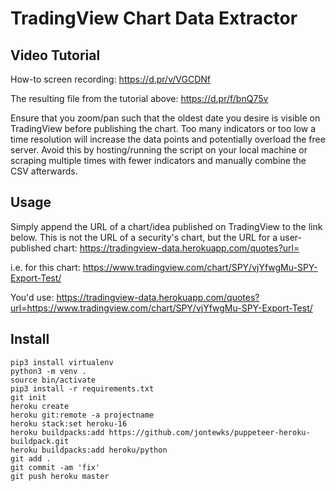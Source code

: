 # TradingView Chart Data Extractor

## Video Tutorial

How-to screen recording: https://d.pr/v/VGCDNf

The resulting file from the tutorial above: https://d.pr/f/bnQ75v

Ensure that you zoom/pan such that the oldest date you desire is visible on TradingView before publishing the chart. Too many indicators or too low a time resolution will increase the data points and potentially overload the free server. Avoid this by hosting/running the script on your local machine or scraping multiple times with fewer indicators and manually combine the CSV afterwards.

## Usage

Simply append the URL of a chart/idea published on TradingView to the link below. This is not the URL of a security's chart, but the URL for a user-published chart: https://tradingview-data.herokuapp.com/quotes?url=

i.e. for this chart: https://www.tradingview.com/chart/SPY/vjYfwgMu-SPY-Export-Test/

You'd use: https://tradingview-data.herokuapp.com/quotes?url=https://www.tradingview.com/chart/SPY/vjYfwgMu-SPY-Export-Test/

## Install
  ```
  pip3 install virtualenv
  python3 -m venv .
  source bin/activate
  pip3 install -r requirements.txt
  git init
  heroku create
  heroku git:remote -a projectname
  heroku stack:set heroku-16
  heroku buildpacks:add https://github.com/jontewks/puppeteer-heroku-buildpack.git
  heroku buildpacks:add heroku/python
  git add .
  git commit -am 'fix'
  git push heroku master
  ```
